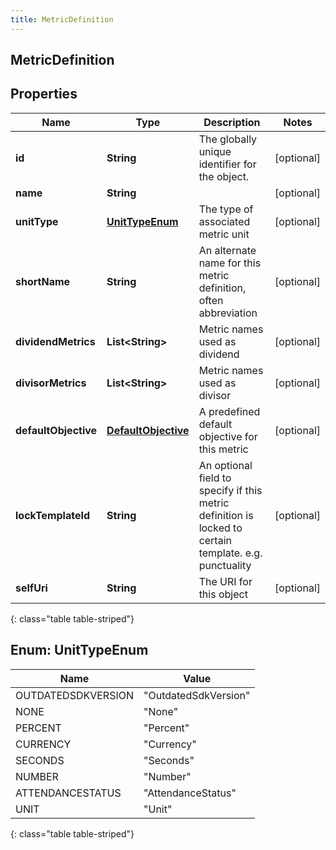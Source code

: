 ```yaml
---
title: MetricDefinition
---
```


## MetricDefinition

## Properties

| Name                 | Type                                                             | Description                                                                                            | Notes      |
| -------------------- | ---------------------------------------------------------------- | ------------------------------------------------------------------------------------------------------ | ---------- |
| **id**               | <!----><!---->**String**<!---->                                  | The globally unique identifier for the object.                                                         | [optional] |
| **name**             | <!----><!---->**String**<!---->                                  |                                                                                                        | [optional] |
| **unitType**         | [**UnitTypeEnum**](#UnitTypeEnum)<!---->                         | The type of associated metric unit                                                                     | [optional] |
| **shortName**        | <!----><!---->**String**<!---->                                  | An alternate name for this metric definition, often abbreviation                                       | [optional] |
| **dividendMetrics**  | <!----><!---->**List&lt;String&gt;**<!---->                      | Metric names used as dividend                                                                          | [optional] |
| **divisorMetrics**   | <!----><!---->**List&lt;String&gt;**<!---->                      | Metric names used as divisor                                                                           | [optional] |
| **defaultObjective** | <!----><!---->[**DefaultObjective**](DefaultObjective.md)<!----> | A predefined default objective for this metric                                                         | [optional] |
| **lockTemplateId**   | <!----><!---->**String**<!---->                                  | An optional field to specify if this metric definition is locked to certain template. e.g. punctuality | [optional] |
| **selfUri**          | <!----><!---->**String**<!---->                                  | The URI for this object                                                                                | [optional] |

{: class="table table-striped"}

<a name="UnitTypeEnum"></a>

## Enum: UnitTypeEnum

| Name               | Value                          |
| ------------------ | ------------------------------ |
| OUTDATEDSDKVERSION | &quot;OutdatedSdkVersion&quot; |
| NONE               | &quot;None&quot;               |
| PERCENT            | &quot;Percent&quot;            |
| CURRENCY           | &quot;Currency&quot;           |
| SECONDS            | &quot;Seconds&quot;            |
| NUMBER             | &quot;Number&quot;             |
| ATTENDANCESTATUS   | &quot;AttendanceStatus&quot;   |
| UNIT               | &quot;Unit&quot;               |

{: class="table table-striped"}

